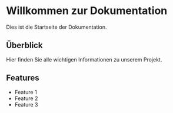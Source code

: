 # Willkommen zur Dokumentation

Dies ist die Startseite der Dokumentation.

## Überblick

Hier finden Sie alle wichtigen Informationen zu unserem Projekt.

## Features

- Feature 1
- Feature 2
- Feature 3
